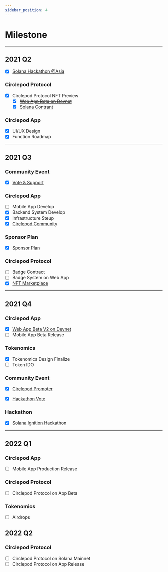 ```yaml
---
sidebar_position: 4
---
```


# Milestone

---

## 2021 Q2

- [x] [Solana Hackathon @Asia](https://hackerlink.io/buidl/710?roundProj=607)

### Circlepod Protocol

- [x] Circlepod Protocol NFT Preview
    - [x] ~~[Web App Beta on Devnet](https://launch.circlepod.app)~~
    - [x] [Solana Contrant](https://github.com/Circelpod/Circlepod-Protocol)

### Circlepod App

- [x] UI/UX Design
- [x] Function Roadmap

---

## 2021 Q3

### Community Event

- [x] [Vote & Support](/docs/community-event/vote-and-support/intro)

### Circlepod App

- [ ] Mobile App Develop
- [x] Backend System Develop
- [x] Infrastructure Steup
- [x] [Circlepod Community](/docs/contact)

### Sponsor Plan

- [x] [Sponsor Plan](/docs/sponsor)

### Circlepod Protocol

- [ ] Badge Contract
- [ ] Badge System on Web App
- [x] [NFT Marketplace](https://nfts.circlepod.app)

---

## 2021 Q4

### Circlepod App

- [x] [Web App Beta V2 on Devnet](https://staging-launch.circlepod.app)
- [ ] Mobile App Beta Release

### Tokenomics

- [x] Tokenomics Design Finalize
- [ ] Token IDO

### Community Event

- [x] [Circlepod Promoter](https://medium.com/circlepod-labs/circlepod-community-event-circlepod-promoter-e859f4177c31)
- [x] [Hackathon Vote](https://discord.com/channels/848247671356522567/858201326201733152/893175796578013234)


### Hackathon

- [x] [Solana Ignition Hackathon](https://hackerlink.io/buidl/710?roundProj=961)

---

## 2022 Q1

### Circlepod App

- [ ] Mobile App Production Release

### Circlepod Protocol

- [ ] Circlepod Protocol on App Beta

### Tokenomics

- [ ] Airdrops

## 2022 Q2

### Circlepod Protocol

- [ ] Circlepod Protocol on Solana Mainnet
- [ ] Circlepod Protocol on App Release
